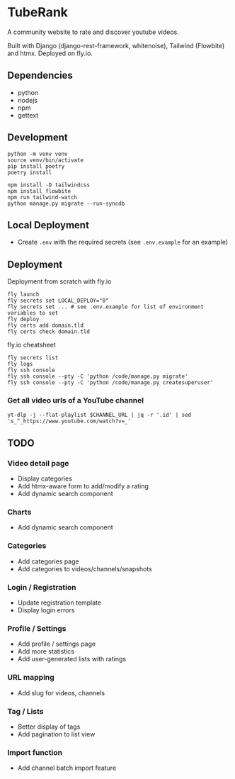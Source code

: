 # TubeRank

A community website to rate and discover youtube videos.

Built with Django (django-rest-framework, whitenoise), Tailwind (Flowbite) and htmx. Deployed on fly.io.

## Dependencies

- python
- nodejs
- npm
- gettext

## Development

```
python -m venv venv
source venv/bin/activate
pip install poetry
poetry install
```

```
npm install -D tailwindcss
npm install flowbite
npm run tailwind-watch
python manage.py migrate --run-syncdb
```

## Local Deployment

- Create `.env` with the required secrets (see `.env.example` for an example)

## Deployment

Deployment from scratch with fly.io

```
fly launch
fly secrets set LOCAL_DEPLOY="0"
fly secrets set ... # see .env.example for list of environment variables to set
fly deploy
fly certs add domain.tld
fly certs check domain.tld
```

fly.io cheatsheet

```
fly secrets list
fly logs
fly ssh console
fly ssh console --pty -C 'python /code/manage.py migrate'
fly ssh console --pty -C 'python /code/manage.py createsuperuser'
```

### Get all video urls of a YouTube channel

```
yt-dlp -j --flat-playlist $CHANNEL_URL | jq -r '.id' | sed 's_^_https://www.youtube.com/watch?v=_'
```

## TODO

### Video detail page
- Display categories
- Add htmx-aware form to add/modify a rating
- Add dynamic search component

### Charts
- Add dynamic search component

### Categories
- Add categories page
- Add categories to videos/channels/snapshots

### Login / Registration
- Update registration template
- Display login errors

### Profile / Settings
- Add profile / settings page
- Add more statistics
- Add user-generated lists with ratings

### URL mapping
- Add slug for videos, channels

### Tag / Lists
- Better display of tags
- Add pagination to list view

### Import function
- Add channel batch import feature
